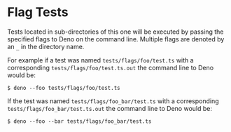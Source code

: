 # Flag Tests

Tests located in sub-directories of this one will be executed by passing the
specified flags to Deno on the command line. Multiple flags are denoted by an
`_` in the directory name.

For example if a test was named `tests/flags/foo/test.ts` with a corresponding
`tests/flags/foo/test.ts.out` the command line to Deno would be:

```
$ deno --foo tests/flags/foo/test.ts
```

If the test was named `tests/flags/foo_bar/test.ts` with a corresponding
`tests/flags/foo_bar/test.ts.out` the command line to Deno would be:

```
$ deno --foo --bar tests/flags/foo_bar/test.ts
```
